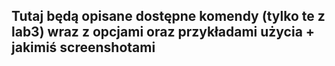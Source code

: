 ## Tutaj będą opisane dostępne komendy (tylko te z lab3) wraz z opcjami oraz przykładami użycia + jakimiś screenshotami